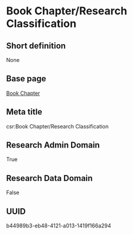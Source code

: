 # Book Chapter/Research Classification
## Short definition
None
## Base page
[Book Chapter](https://github.com/EuroCRIS/CASRAI-Dictionairies/blob/main/Objects/Book%20Chapter.md)
## Meta title
csr:Book Chapter/Research Classification
## Research Admin Domain
True
## Research Data Domain
False
## UUID
b44989b3-eb48-4121-a013-1419f166a294
